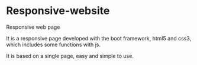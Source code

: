 # Responsive-website
Responsive web page 


It is a responsive page developed with the boot framework, html5 and css3, which includes some functions with js.

It is based on a single page, easy and simple to use.
